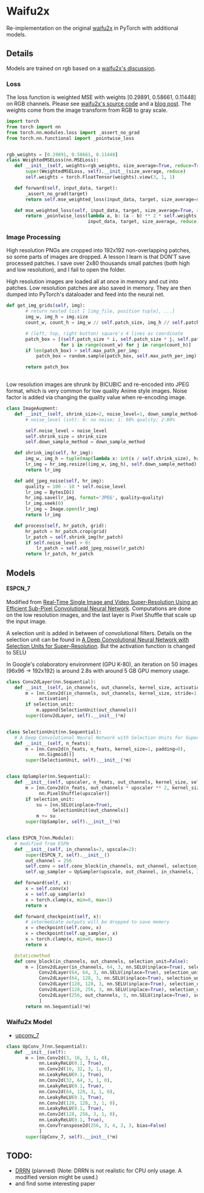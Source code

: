 # Waifu2x

 Re-implementation on the original [waifu2x](https://github.com/nagadomi/waifu2x) in PyTorch with additional models. 
 
 ## Details
 Models are trained on rgb based on a [waifu2x's discussion](https://github.com/nagadomi/waifu2x/issues/92). 
 
 ### Loss
The loss function is weighted MSE with weights [0.29891, 0.58661, 0.11448] on RGB channels. Please see [waifu2x's source code](https://github.com/nagadomi/waifu2x/blob/master/train.lua#L109) and a [blog post](https://blog.csdn.net/AIchipmunk/article/details/53704139).  The weights come from the image transform from RGB to gray scale.
 
 ```python
import torch
from torch import nn
from torch.nn.modules.loss import _assert_no_grad
from torch.nn.functional import _pointwise_loss


rgb_weights = [0.29891, 0.58661, 0.11448]
class WeightedMSELoss(nn.MSELoss):
    def __init__(self, weights=rgb_weights, size_average=True, reduce=True):
        super(WeightedMSELoss, self).__init__(size_average, reduce)
        self.weights = torch.FloatTensor(weights).view(3, 1, 1)

    def forward(self, input_data, target):
        _assert_no_grad(target)
        return self.mse_weighted_loss(input_data, target, size_average=self.size_average, reduce=self.reduce)

    def mse_weighted_loss(self, input_data, target, size_average=True, reduce=True):
        return _pointwise_loss(lambda a, b: (a - b) ** 2 * self.weights.expand_as(a), torch._C._nn.mse_loss,
                               input_data, target, size_average, reduce)

```
 
 ### Image Processing
 High resolution PNGs are cropped into 192x192 non-overlapping patches, so some parts of images are dropped. A lesson I learn is that DON'T save processed patches. I save over 2x80 thousands small patches (both high and low resolution), and I fail to open the folder. 
 
 High resolution images are loaded all at once in memory and cut into patches. Low resolution patches are also saved in  memory. They are then dumped into PyTorch's dataloader and feed into the neural net. 
 
 ````python
def get_img_grids(self, img):
        # return nested list [ [img_file, position tuple], ...]
        img_w, img_h = img.size
        count_w, count_h = img_w // self.patch_size, img_h // self.patch_size

        # (left, top, right button) square's 4 lines as coordinate
        patch_box = [(self.patch_size * i, self.patch_size * j, self.patch_size * (i + 1), self.patch_size * (j + 1))
                     for i in range(count_w) for j in range(count_h)]
        if len(patch_box) > self.max_path_per_img:
            patch_box = random.sample(patch_box, self.max_path_per_img)

        return patch_box    
        
````
 
Low resolution images are shrunk by BICUBIC and  re-encoded into JPEG format, which is very common for low quality Anime style images. Noise factor is added via changing the quality value when re-encoding image. 
 
 ```python
class ImageAugment:
    def __init__(self, shrink_size=2, noise_level=1, down_sample_method=Image.BICUBIC):
        # noise_level (int): 0: no noise; 1: 90% quality; 2:80%

        self.noise_level = noise_level
        self.shrink_size = shrink_size
        self.down_sample_method = down_sample_method

    def shrink_img(self, hr_img):
        img_w, img_h = tuple(map(lambda x: int(x / self.shrink_size), hr_img.size))
        lr_img = hr_img.resize((img_w, img_h), self.down_sample_method)
        return lr_img

    def add_jpeg_noise(self, hr_img):
        quality = 100 - 10 * self.noise_level
        lr_img = BytesIO()
        hr_img.save(lr_img, format='JPEG', quality=quality)
        lr_img.seek(0)
        lr_img = Image.open(lr_img)
        return lr_img

    def process(self, hr_patch, grid):
        hr_patch = hr_patch.crop(grid)
        lr_patch = self.shrink_img(hr_patch)
        if self.noise_level > 0:
            lr_patch = self.add_jpeg_noise(lr_patch)
        return lr_patch, hr_patch
```
 
 ## Models
 

 #### ESPCN_7
Modified from [Real-Time Single Image and Video Super-Resolution Using an Efficient Sub-Pixel Convolutional Neural Network](https://arxiv.org/abs/1609.05158).  Computations are done on the low resolution images, and the  last layer is Pixel Shuffle that scale up the input image. 

A selection unit is added in between of convolutional filters.  Details on the selection unit can be found in [A Deep Convolutional Neural Network with Selection Units for Super-Resolution](http://openaccess.thecvf.com/content_cvpr_2017_workshops/w12/papers/Choi_A_Deep_Convolutional_CVPR_2017_paper.pdf). But the activation function is changed to SELU
 

 
 In Google's colaboratory environment (GPU K-80), an iteration on 50 images (96x96 -> 192x192) is around 2.8s with around 5 GB GPU memory usage. 
 
 ```python
class Conv2dLayer(nn.Sequential):
    def __init__(self, in_channels, out_channels, kernel_size, activation, selection_unit=False):
        m = [nn.Conv2d(in_channels, out_channels, kernel_size, stride=1, padding=(kernel_size - 1) // 2),
             activation]
        if selection_unit:
            m.append(SelectionUnit(out_channels))
        super(Conv2dLayer, self).__init__(*m)


class SelectionUnit(nn.Sequential):
    # A Deep Convolutional Neural Network with Selection Units for Super-Resolution
    def __init__(self, n_feats):
        m = [nn.Conv2d(n_feats, n_feats, kernel_size=1, padding=0),
             nn.Sigmoid()]
        super(SelectionUnit, self).__init__(*m)


class UpSampler(nn.Sequential):
    def __init__(self, upscaler, n_feats, out_channels, kernel_size, selection_unit=False):
        m = [nn.Conv2d(n_feats, out_channels * upscaler ** 2, kernel_size, padding=(kernel_size - 1) // 2),
             nn.PixelShuffle(upscaler)]
        if selection_unit:
            su = [nn.SELU(inplace=True),
                  SelectionUnit(out_channels)]
            m += su
        super(UpSampler, self).__init__(*m)


class ESPCN_7(nn.Module):
    # modified from ESPN
    def __init__(self, in_channels=3, upscale=2):
        super(ESPCN_7, self).__init__()
        out_channel = 256
        self.conv = self.conv_block(in_channels, out_channel, selection_unit=False)
        self.up_sampler = UpSampler(upscale, out_channel, in_channels, 3, selection_unit=False)

    def forward(self, x):
        x = self.conv(x)
        x = self.up_sampler(x)
        x = torch.clamp(x, min=0, max=1)
        return x

    def forward_checkpoint(self, x):
        # intermediate outputs will be dropped to save memory
        x = checkpoint(self.conv, x)
        x = checkpoint(self.up_sampler, x)
        x = torch.clamp(x, min=0, max=1)
        return x

    @staticmethod
    def conv_block(in_channels, out_channels, selection_unit=False):
        m = [Conv2dLayer(in_channels, 64, 3, nn.SELU(inplace=True), selection_unit=selection_unit),
             Conv2dLayer(64, 64, 3, nn.SELU(inplace=True), selection_unit=selection_unit),
             Conv2dLayer(64, 128, 3, nn.SELU(inplace=True), selection_unit=selection_unit),
             Conv2dLayer(128, 128, 3, nn.SELU(inplace=True), selection_unit=selection_unit),
             Conv2dLayer(128, 256, 3, nn.SELU(inplace=True), selection_unit=selection_unit),
             Conv2dLayer(256, out_channels, 3, nn.SELU(inplace=True), selection_unit=selection_unit)
             ]
        return nn.Sequential(*m)

```
 
 
 ### Waifu2x Model 
 * [upconv_7](https://github.com/nagadomi/waifu2x/blob/3c46906cb78895dbd5a25c3705994a1b2e873199/lib/srcnn.lua#L311)
 ````python
class UpConv_7(nn.Sequential):
    def __init__(self):
        m = [nn.Conv2d(3, 16, 3, 1, 0),
             nn.LeakyReLU(0.1, True),
             nn.Conv2d(16, 32, 3, 1, 0),
             nn.LeakyReLU(0.1, True),
             nn.Conv2d(32, 64, 3, 1, 0),
             nn.LeakyReLU(0.1, True),
             nn.Conv2d(64, 128, 3, 1, 0),
             nn.LeakyReLU(0.1, True),
             nn.Conv2d(128, 128, 3, 1, 0),
             nn.LeakyReLU(0.1, True),
             nn.Conv2d(128, 256, 3, 1, 0),
             nn.LeakyReLU(0.1, True),
             nn.ConvTranspose2d(256, 3, 4, 2, 3, bias=False)
             ]
        super(UpConv_7, self).__init__(*m)

````
 
 
 ## TODO: 
 * [DRRN](http://cvlab.cse.msu.edu/pdfs/Tai_Yang_Liu_CVPR2017.pdf) (planned)
 (Note: DRRN is not realistic for CPU only usage. A modified version might be used.)
 * and find some interesting paper
 
 